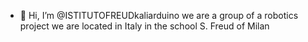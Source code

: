 - 👋 Hi, I’m @ISTITUTOFREUDkaliarduino
we are a group of a robotics project we are located in Italy in the school S. Freud of Milan
